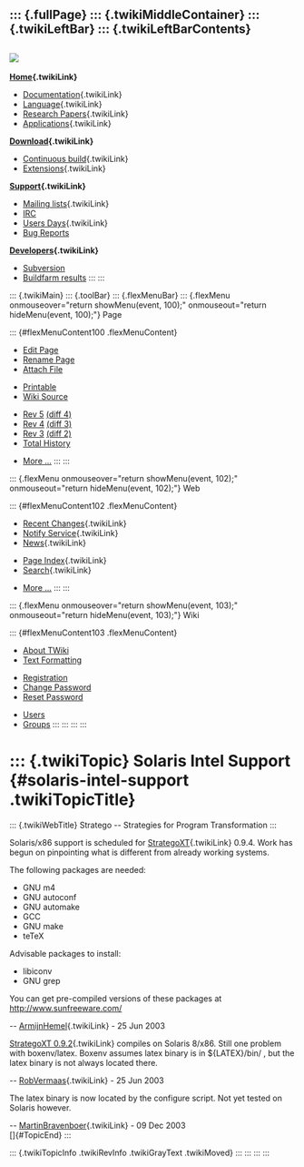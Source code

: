 ::: {.fullPage}
::: {.twikiMiddleContainer}
::: {.twikiLeftBar}
::: {.twikiLeftBarContents}
  ----------------------------------------------------------------------------------
  [![](../pub/Stratego/StrategoLogo/StrategoLogoTextlessWhite-100px.png)](WebHome)
  ----------------------------------------------------------------------------------

**[Home](WebHome){.twikiLink}**

-   [Documentation](StrategoDocumentation){.twikiLink}
-   [Language](StrategoLanguage){.twikiLink}
-   [Research Papers](StrategoPublications){.twikiLink}
-   [Applications](StrategoApplication){.twikiLink}

**[Download](StrategoDownload){.twikiLink}**

-   [Continuous build](ContinuousBuild){.twikiLink}
-   [Extensions](AdditionalPackageDownload){.twikiLink}

**[Support](StrategoSupport){.twikiLink}**

-   [Mailing lists](MailingList){.twikiLink}
-   [IRC](irc://irc.freenode.net/#stratego)
-   [Users Days](StrategoUsersDay){.twikiLink}
-   [Bug Reports](http://yellowgrass.org/project/StrategoXT)

**[Developers](StrategoDev){.twikiLink}**

-   [Subversion](https://svn.strategoxt.org/repos/StrategoXT/strategoxt/trunk)
-   [Buildfarm
    results](http://hydra.nixos.org/jobset/strategoxt/strategoxt-release/all)
:::
:::

::: {.twikiMain}
::: {.toolBar}
::: {.flexMenuBar}
::: {.flexMenu onmouseover="return showMenu(event, 100);" onmouseout="return hideMenu(event, 100);"}
Page

::: {#flexMenuContent100 .flexMenuContent}
-   [Edit
    Page](http://www.program-transformation.org/edit/Stratego/SolarisIntelSupport?t=1536825669)
-   [Rename
    Page](http://www.program-transformation.org/rename/Stratego/SolarisIntelSupport)
-   [Attach
    File](http://www.program-transformation.org/attach/Stratego/SolarisIntelSupport)

<!-- -->

-   [Printable](http://www.program-transformation.org/view/Stratego/SolarisIntelSupport?skin=print.pattern)
-   [Wiki
    Source](http://www.program-transformation.org/view/Stratego/SolarisIntelSupport?skin=text&raw=on&contenttype=text/plain)

<!-- -->

-   [Rev
    5](http://www.program-transformation.org/view/Stratego/SolarisIntelSupport?rev=1.5)
    [(diff 4)](http://www.program-transformation.org/rdiff/Stratego/SolarisIntelSupport?rev1=1.5&rev2=1.4)
-   [Rev
    4](http://www.program-transformation.org/view/Stratego/SolarisIntelSupport?rev=1.4)
    [(diff 3)](http://www.program-transformation.org/rdiff/Stratego/SolarisIntelSupport?rev1=1.4&rev2=1.3)
-   [Rev
    3](http://www.program-transformation.org/view/Stratego/SolarisIntelSupport?rev=1.3)
    [(diff 2)](http://www.program-transformation.org/rdiff/Stratego/SolarisIntelSupport?rev1=1.3&rev2=1.2)
-   [Total
    History](http://www.program-transformation.org/rdiff/Stratego/SolarisIntelSupport)

<!-- -->

-   [More
    \...](http://www.program-transformation.org/oops/Stratego/SolarisIntelSupport?template=oopsmore&param1=1.5&param2=1.5)
:::
:::

::: {.flexMenu onmouseover="return showMenu(event, 102);" onmouseout="return hideMenu(event, 102);"}
Web

::: {#flexMenuContent102 .flexMenuContent}
-   [Recent Changes](WebChanges){.twikiLink}
-   [Notify Service](WebNotify){.twikiLink}
-   [News](WebNews){.twikiLink}

<!-- -->

-   [Page Index](WebIndex){.twikiLink}
-   [Search](WebSearch){.twikiLink}

<!-- -->

-   [More
    \...](http://www.program-transformation.org/oops/Stratego/SolarisIntelSupport?template=oopsmore&param1=1.5&param2=1.5)
:::
:::

::: {.flexMenu onmouseover="return showMenu(event, 103);" onmouseout="return hideMenu(event, 103);"}
Wiki

::: {#flexMenuContent103 .flexMenuContent}
-   [About
    TWiki](http://www.program-transformation.org/view/TWiki/WebHome)
-   [Text
    Formatting](http://www.program-transformation.org/view/TWiki/TextFormattingRules)

<!-- -->

-   [Registration](http://www.program-transformation.org/view/TWiki/TWikiRegistration)
-   [Change
    Password](http://www.program-transformation.org/view/TWiki/ChangePassword)
-   [Reset
    Password](http://www.program-transformation.org/view/TWiki/ResetPassword)

<!-- -->

-   [Users](http://www.program-transformation.org/view/Main/TWikiUsers)
-   [Groups](http://www.program-transformation.org/view/Main/TWikiGroups)
:::
:::
:::
:::

::: {.twikiTopic}
Solaris Intel Support {#solaris-intel-support .twikiTopicTitle}
=====================

::: {.twikiWebTitle}
Stratego \-- Strategies for Program Transformation
:::

Solaris/x86 support is scheduled for
[StrategoXT](StrategoXT){.twikiLink} 0.9.4. Work has begun on
pinpointing what is different from already working systems.

The following packages are needed:

-   GNU m4
-   GNU autoconf
-   GNU automake
-   GCC
-   GNU make
-   teTeX

Advisable packages to install:

-   libiconv
-   GNU grep

You can get pre-compiled versions of these packages at
<http://www.sunfreeware.com/>

\-- [ArmijnHemel](../Main/ArmijnHemel){.twikiLink} - 25 Jun 2003

[StrategoXT 0.9.2](StrategoRelease092){.twikiLink} compiles on Solaris
8/x86. Still one problem with boxenv/latex. Boxenv assumes latex binary
is in \${LATEX}/bin/ , but the latex binary is not always located there.

\-- [RobVermaas](../Main/RobVermaas){.twikiLink} - 25 Jun 2003

The latex binary is now located by the configure script. Not yet tested
on Solaris however.

\-- [MartinBravenboer](../Main/MartinBravenboer){.twikiLink} - 09 Dec
2003\
[]{#TopicEnd}
:::

::: {.twikiTopicInfo .twikiRevInfo .twikiGrayText .twikiMoved}
:::
:::
:::
:::
